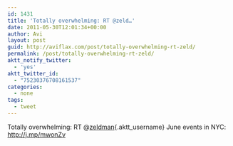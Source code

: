 ```yaml
---
id: 1431
title: 'Totally overwhelming: RT @zeld…'
date: 2011-05-30T12:01:34+00:00
author: Avi
layout: post
guid: http://aviflax.com/post/totally-overwhelming-rt-zeld/
permalink: /post/totally-overwhelming-rt-zeld/
aktt_notify_twitter:
  - 'yes'
aktt_twitter_id:
  - "75230376708161537"
categories:
  - none
tags:
  - tweet
---
```

Totally overwhelming: RT @[zeldman](http://twitter.com/zeldman){.aktt_username} June events in NYC: <a href="http://j.mp/mwonZv" rel="nofollow">http://j.mp/mwonZv</a>